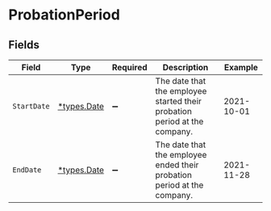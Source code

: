 # ProbationPeriod


## Fields

| Field                                                                     | Type                                                                      | Required                                                                  | Description                                                               | Example                                                                   |
| ------------------------------------------------------------------------- | ------------------------------------------------------------------------- | ------------------------------------------------------------------------- | ------------------------------------------------------------------------- | ------------------------------------------------------------------------- |
| `StartDate`                                                               | [*types.Date](../../types/date.md)                                        | :heavy_minus_sign:                                                        | The date that the employee started their probation period at the company. | 2021-10-01                                                                |
| `EndDate`                                                                 | [*types.Date](../../types/date.md)                                        | :heavy_minus_sign:                                                        | The date that the employee ended their probation period at the company.   | 2021-11-28                                                                |
